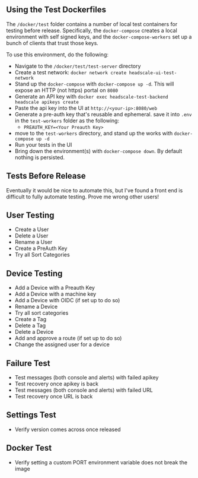 ## Using the Test Dockerfiles
The `/docker/test` folder contains a number of local test containers for testing before release. Specifically, the `docker-compose` creates a local environment with self signed keys, and the `docker-compose-workers` set up a bunch of clients that trust those keys.

To use this environment, do the following:
* Navigate to the `/docker/test/test-server` directory
* Create a test network: `docker network create headscale-ui-test-network`
* Stand up the `docker-compose` with `docker-compose up -d`. This will expose an HTTP (not https) portal on `8080`
* Generate an API key with `docker exec headscale-test-backend headscale apikeys create`
* Paste the api key into the UI at `http://<your-ip>:8080/web`
* Generate a pre-auth key that's reusable and ephemeral. save it into `.env` in the `test-workers` folder as the following:
  * `PREAUTH_KEY=<Your Preauth Key>`
* move to the `test-workers` directory, and stand up the works with `docker-compose up -d`
* Run your tests in the UI
* Bring down the environment(s) with `docker-compose down`. By default nothing is persisted.

## Tests Before Release
Eventually it would be nice to automate this, but I've found a front end is difficult to fully automate testing. Prove me wrong other users!

## User Testing
* Create a User
* Delete a User
* Rename a User
* Create a PreAuth Key
* Try all Sort Categories

## Device Testing
* Add a Device with a Preauth Key
* Add a Device with a machine key
* Add a Device with OIDC (if set up to do so)
* Rename a Device
* Try all sort categories
* Create a Tag
* Delete a Tag
* Delete a Device
* Add and approve a route (if set up to do so)
* Change the assigned user for a device

## Failure Test
* Test messages (both console and alerts) with failed apikey
* Test recovery once apikey is back
* Test messages (both console and alerts) with failed URL
* Test recovery once URL is back

## Settings Test
* Verify version comes across once released

## Docker Test
* Verify setting a custom PORT environment variable does not break the image
